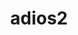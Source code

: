 ---
title: "adios2"
layout: cache
categories: [package, v0.21.0]
meta: {"versions": ["2.8.3", "2.9.2"], "compilers": ["cce@=15.0.1", "gcc@=11.1.0", "gcc@=11.4.0", "gcc@=7.3.1", "gcc@=9.4.0", "oneapi@=2023.2.0"], "oss": ["amzn2", "rhel8", "ubuntu20.04"], "platforms": ["linux"], "targets": ["aarch64", "neoverse_n1", "neoverse_v1", "ppc64le", "x86_64_v3", "zen4"], "stacks": ["aws-isc", "aws-isc-aarch64", "data-vis-sdk", "e4s", "e4s-cray-rhel", "e4s-neoverse_v1", "e4s-oneapi", "e4s-power", "e4s-rocm-external", "root"], "num_specs": 27, "num_specs_by_stack": {"aws-isc-aarch64": 2, "root": 27, "aws-isc": 1, "e4s-cray-rhel": 1, "e4s-neoverse_v1": 6, "e4s-power": 4, "data-vis-sdk": 2, "e4s": 7, "e4s-rocm-external": 3, "e4s-oneapi": 2}}
spec_details: [{"hash": "uygyd27camqcoq7ubxbismpmyyiyo2ap", "compiler": "gcc@=7.3.1", "versions": ["2.9.2"], "os": "amzn2", "platform": "linux", "target": "aarch64", "variants": ["~aws", "+blosc2", "build_system=cmake", "build_type=Release", "+bzip2", "~cuda", "~dataspaces", "~fortran", "generator=make", "~hdf5", "~ipo", "~kokkos", "+libcatalyst", "~libpressio", "+mgard", "+mpi", "patches=48766ac", "~pic", "+png", "~python", "~rocm", "+sst", "+sz", "+zfp"], "stacks": ["aws-isc-aarch64", "root"], "size": "-", "tarball": "https://binaries.spack.io/releases/v0.21.0/build_cache/linux-amzn2-aarch64/gcc-7.3.1/adios2-2.9.2/linux-amzn2-aarch64-gcc-7.3.1-adios2-2.9.2-uygyd27camqcoq7ubxbismpmyyiyo2ap.spack"}, {"hash": "ayninmsgszhbtjbo2dlvzftrgptoyid2", "compiler": "gcc@=7.3.1", "versions": ["2.9.2"], "os": "amzn2", "platform": "linux", "target": "neoverse_n1", "variants": ["~aws", "+blosc2", "build_system=cmake", "build_type=Release", "+bzip2", "~cuda", "~dataspaces", "~fortran", "generator=make", "~hdf5", "~ipo", "~kokkos", "+libcatalyst", "~libpressio", "+mgard", "+mpi", "patches=48766ac", "~pic", "+png", "~python", "~rocm", "+sst", "+sz", "+zfp"], "stacks": ["aws-isc-aarch64", "root"], "size": "-", "tarball": "https://binaries.spack.io/releases/v0.21.0/build_cache/linux-amzn2-neoverse_n1/gcc-7.3.1/adios2-2.9.2/linux-amzn2-neoverse_n1-gcc-7.3.1-adios2-2.9.2-ayninmsgszhbtjbo2dlvzftrgptoyid2.spack"}, {"hash": "rrq4t4rnjd55k2fdr3r7fwyqov635atf", "compiler": "gcc@=7.3.1", "versions": ["2.9.2"], "os": "amzn2", "platform": "linux", "target": "x86_64_v3", "variants": ["~aws", "+blosc2", "build_system=cmake", "build_type=Release", "+bzip2", "~cuda", "~dataspaces", "~fortran", "generator=make", "~hdf5", "~ipo", "~kokkos", "+libcatalyst", "~libpressio", "+mgard", "+mpi", "patches=48766ac", "~pic", "+png", "~python", "~rocm", "+sst", "+sz", "+zfp"], "stacks": ["aws-isc", "root"], "size": "-", "tarball": "https://binaries.spack.io/releases/v0.21.0/build_cache/linux-amzn2-x86_64_v3/gcc-7.3.1/adios2-2.9.2/linux-amzn2-x86_64_v3-gcc-7.3.1-adios2-2.9.2-rrq4t4rnjd55k2fdr3r7fwyqov635atf.spack"}, {"hash": "esvfxkscul4xpkpemuzo5evkdobcrleh", "compiler": "cce@=15.0.1", "versions": ["2.9.2"], "os": "rhel8", "platform": "linux", "target": "zen4", "variants": ["~aws", "+blosc2", "build_system=cmake", "build_type=Release", "+bzip2", "~cuda", "~dataspaces", "+fortran", "generator=make", "~hdf5", "~ipo", "~kokkos", "+libcatalyst", "~libpressio", "+mgard", "+mpi", "patches=48766ac", "~pic", "+png", "~python", "~rocm", "+sst", "+sz", "+zfp"], "stacks": ["root", "e4s-cray-rhel"], "size": "-", "tarball": "https://binaries.spack.io/releases/v0.21.0/build_cache/linux-rhel8-zen4/cce-15.0.1/adios2-2.9.2/linux-rhel8-zen4-cce-15.0.1-adios2-2.9.2-esvfxkscul4xpkpemuzo5evkdobcrleh.spack"}, {"hash": "w3odqyabdxodrqprpe2t7cd7jmjl37vh", "compiler": "gcc@=11.4.0", "versions": ["2.9.2"], "os": "ubuntu20.04", "platform": "linux", "target": "neoverse_v1", "variants": ["~aws", "+blosc2", "build_system=cmake", "build_type=Release", "+bzip2", "~cuda", "+dataman", "~dataspaces", "+fortran", "generator=make", "+hdf5", "~ipo", "~kokkos", "+libcatalyst", "~libpressio", "+mgard", "+mpi", "patches=48766ac", "+pic", "+png", "+python", "~rocm", "+shared", "+sst", "+sz", "+zfp"], "stacks": ["root", "e4s-neoverse_v1"], "size": "-", "tarball": "https://binaries.spack.io/releases/v0.21.0/build_cache/linux-ubuntu20.04-neoverse_v1/gcc-11.4.0/adios2-2.9.2/linux-ubuntu20.04-neoverse_v1-gcc-11.4.0-adios2-2.9.2-w3odqyabdxodrqprpe2t7cd7jmjl37vh.spack"}, {"hash": "vz7r7ckfaxcbyatdr5hw2f7nbpj4mzmz", "compiler": "gcc@=11.4.0", "versions": ["2.9.2"], "os": "ubuntu20.04", "platform": "linux", "target": "neoverse_v1", "variants": ["~aws", "+blosc2", "build_system=cmake", "build_type=Release", "+bzip2", "+cuda", "cuda_arch=75", "~dataspaces", "+fortran", "generator=make", "~hdf5", "~ipo", "~kokkos", "+libcatalyst", "~libpressio", "+mgard", "+mpi", "patches=48766ac", "~pic", "+png", "~python", "~rocm", "+sst", "+sz", "+zfp"], "stacks": ["root", "e4s-neoverse_v1"], "size": "-", "tarball": "https://binaries.spack.io/releases/v0.21.0/build_cache/linux-ubuntu20.04-neoverse_v1/gcc-11.4.0/adios2-2.9.2/linux-ubuntu20.04-neoverse_v1-gcc-11.4.0-adios2-2.9.2-vz7r7ckfaxcbyatdr5hw2f7nbpj4mzmz.spack"}, {"hash": "v7nvqkexftjimrggvvrmrgu37kyblzph", "compiler": "gcc@=11.4.0", "versions": ["2.9.2"], "os": "ubuntu20.04", "platform": "linux", "target": "neoverse_v1", "variants": ["~aws", "+blosc2", "build_system=cmake", "build_type=Release", "+bzip2", "~cuda", "~dataspaces", "~fortran", "generator=make", "~hdf5", "~ipo", "~kokkos", "+libcatalyst", "~libpressio", "+mgard", "+mpi", "patches=48766ac", "~pic", "+png", "~python", "~rocm", "+sst", "+sz", "+zfp"], "stacks": ["root", "e4s-neoverse_v1"], "size": "-", "tarball": "https://binaries.spack.io/releases/v0.21.0/build_cache/linux-ubuntu20.04-neoverse_v1/gcc-11.4.0/adios2-2.9.2/linux-ubuntu20.04-neoverse_v1-gcc-11.4.0-adios2-2.9.2-v7nvqkexftjimrggvvrmrgu37kyblzph.spack"}, {"hash": "jvqib3kvyqzohtbzm7a3cfj4ai55tozo", "compiler": "gcc@=11.4.0", "versions": ["2.9.2"], "os": "ubuntu20.04", "platform": "linux", "target": "neoverse_v1", "variants": ["~aws", "+blosc2", "build_system=cmake", "build_type=Release", "+bzip2", "~cuda", "~dataspaces", "+fortran", "generator=make", "~hdf5", "~ipo", "~kokkos", "+libcatalyst", "~libpressio", "+mgard", "+mpi", "patches=48766ac", "~pic", "+png", "~python", "~rocm", "+sst", "+sz", "+zfp"], "stacks": ["root", "e4s-neoverse_v1"], "size": "-", "tarball": "https://binaries.spack.io/releases/v0.21.0/build_cache/linux-ubuntu20.04-neoverse_v1/gcc-11.4.0/adios2-2.9.2/linux-ubuntu20.04-neoverse_v1-gcc-11.4.0-adios2-2.9.2-jvqib3kvyqzohtbzm7a3cfj4ai55tozo.spack"}, {"hash": "ultvhv37y4btzyjv25xgldh5qidprtfm", "compiler": "gcc@=11.4.0", "versions": ["2.9.2"], "os": "ubuntu20.04", "platform": "linux", "target": "neoverse_v1", "variants": ["~aws", "+blosc2", "build_system=cmake", "build_type=Release", "+bzip2", "+cuda", "cuda_arch=80", "~dataspaces", "+fortran", "generator=make", "~hdf5", "~ipo", "~kokkos", "+libcatalyst", "~libpressio", "+mgard", "+mpi", "patches=48766ac", "~pic", "+png", "~python", "~rocm", "+sst", "+sz", "+zfp"], "stacks": ["root", "e4s-neoverse_v1"], "size": "-", "tarball": "https://binaries.spack.io/releases/v0.21.0/build_cache/linux-ubuntu20.04-neoverse_v1/gcc-11.4.0/adios2-2.9.2/linux-ubuntu20.04-neoverse_v1-gcc-11.4.0-adios2-2.9.2-ultvhv37y4btzyjv25xgldh5qidprtfm.spack"}, {"hash": "zafjz3wp2axyjufju5lht46vt6ef7pwp", "compiler": "gcc@=11.4.0", "versions": ["2.9.2"], "os": "ubuntu20.04", "platform": "linux", "target": "neoverse_v1", "variants": ["~aws", "+blosc2", "build_system=cmake", "build_type=Release", "+bzip2", "+cuda", "cuda_arch=90", "~dataspaces", "+fortran", "generator=make", "~hdf5", "~ipo", "~kokkos", "+libcatalyst", "~libpressio", "+mgard", "+mpi", "patches=48766ac", "~pic", "+png", "~python", "~rocm", "+sst", "+sz", "+zfp"], "stacks": ["root", "e4s-neoverse_v1"], "size": "-", "tarball": "https://binaries.spack.io/releases/v0.21.0/build_cache/linux-ubuntu20.04-neoverse_v1/gcc-11.4.0/adios2-2.9.2/linux-ubuntu20.04-neoverse_v1-gcc-11.4.0-adios2-2.9.2-zafjz3wp2axyjufju5lht46vt6ef7pwp.spack"}, {"hash": "ynn5kjbvq3cgpowxut4esvhgek5rpjbe", "compiler": "gcc@=9.4.0", "versions": ["2.9.2"], "os": "ubuntu20.04", "platform": "linux", "target": "ppc64le", "variants": ["~aws", "+blosc2", "build_system=cmake", "build_type=Release", "+bzip2", "~cuda", "~dataspaces", "~fortran", "generator=make", "~hdf5", "~ipo", "~kokkos", "+libcatalyst", "~libpressio", "+mgard", "+mpi", "patches=48766ac", "~pic", "+png", "~python", "~rocm", "+sst", "+sz", "+zfp"], "stacks": ["root", "e4s-power"], "size": "-", "tarball": "https://binaries.spack.io/releases/v0.21.0/build_cache/linux-ubuntu20.04-ppc64le/gcc-9.4.0/adios2-2.9.2/linux-ubuntu20.04-ppc64le-gcc-9.4.0-adios2-2.9.2-ynn5kjbvq3cgpowxut4esvhgek5rpjbe.spack"}, {"hash": "aoilerrmdspx4d5dwdiaro5iobljkhim", "compiler": "gcc@=9.4.0", "versions": ["2.9.2"], "os": "ubuntu20.04", "platform": "linux", "target": "ppc64le", "variants": ["~aws", "+blosc2", "build_system=cmake", "build_type=Release", "+bzip2", "+cuda", "cuda_arch=70", "~dataspaces", "+fortran", "generator=make", "~hdf5", "~ipo", "~kokkos", "+libcatalyst", "~libpressio", "+mgard", "+mpi", "patches=48766ac", "~pic", "+png", "~python", "~rocm", "+sst", "+sz", "+zfp"], "stacks": ["root", "e4s-power"], "size": "-", "tarball": "https://binaries.spack.io/releases/v0.21.0/build_cache/linux-ubuntu20.04-ppc64le/gcc-9.4.0/adios2-2.9.2/linux-ubuntu20.04-ppc64le-gcc-9.4.0-adios2-2.9.2-aoilerrmdspx4d5dwdiaro5iobljkhim.spack"}, {"hash": "iay4rdsii4hznfzvblhho3r4xehn5hsy", "compiler": "gcc@=9.4.0", "versions": ["2.9.2"], "os": "ubuntu20.04", "platform": "linux", "target": "ppc64le", "variants": ["~aws", "+blosc2", "build_system=cmake", "build_type=Release", "+bzip2", "~cuda", "~dataspaces", "+fortran", "generator=make", "~hdf5", "~ipo", "~kokkos", "+libcatalyst", "~libpressio", "+mgard", "+mpi", "patches=48766ac", "~pic", "+png", "~python", "~rocm", "+sst", "+sz", "+zfp"], "stacks": ["root", "e4s-power"], "size": "-", "tarball": "https://binaries.spack.io/releases/v0.21.0/build_cache/linux-ubuntu20.04-ppc64le/gcc-9.4.0/adios2-2.9.2/linux-ubuntu20.04-ppc64le-gcc-9.4.0-adios2-2.9.2-iay4rdsii4hznfzvblhho3r4xehn5hsy.spack"}, {"hash": "svawypwxmga47bz4m3v3mqsvvzckkk25", "compiler": "gcc@=9.4.0", "versions": ["2.9.2"], "os": "ubuntu20.04", "platform": "linux", "target": "ppc64le", "variants": ["~aws", "+blosc2", "build_system=cmake", "build_type=Release", "+bzip2", "+cuda", "cuda_arch=70", "+dataman", "~dataspaces", "+fortran", "generator=make", "+hdf5", "~ipo", "~kokkos", "+libcatalyst", "~libpressio", "+mgard", "+mpi", "patches=48766ac", "+pic", "+png", "+python", "~rocm", "+shared", "+sst", "~sz", "+zfp"], "stacks": ["root", "e4s-power"], "size": "-", "tarball": "https://binaries.spack.io/releases/v0.21.0/build_cache/linux-ubuntu20.04-ppc64le/gcc-9.4.0/adios2-2.9.2/linux-ubuntu20.04-ppc64le-gcc-9.4.0-adios2-2.9.2-svawypwxmga47bz4m3v3mqsvvzckkk25.spack"}, {"hash": "mnrkt5m3kvxmouvbrqcclhbud2o5avlr", "compiler": "gcc@=11.1.0", "versions": ["2.9.2"], "os": "ubuntu20.04", "platform": "linux", "target": "x86_64_v3", "variants": ["~aws", "+blosc2", "build_system=cmake", "build_type=Release", "+bzip2", "~cuda", "+dataman", "~dataspaces", "+fortran", "generator=make", "+hdf5", "~ipo", "~kokkos", "+libcatalyst", "~libpressio", "+mgard", "+mpi", "patches=48766ac", "+pic", "+png", "+python", "~rocm", "+shared", "+sst", "+sz", "+zfp"], "stacks": ["data-vis-sdk", "root"], "size": "-", "tarball": "https://binaries.spack.io/releases/v0.21.0/build_cache/linux-ubuntu20.04-x86_64_v3/gcc-11.1.0/adios2-2.9.2/linux-ubuntu20.04-x86_64_v3-gcc-11.1.0-adios2-2.9.2-mnrkt5m3kvxmouvbrqcclhbud2o5avlr.spack"}, {"hash": "ryr7z63silz2mvorxhhyemiq3y7wfgab", "compiler": "gcc@=11.1.0", "versions": ["2.9.2"], "os": "ubuntu20.04", "platform": "linux", "target": "x86_64_v3", "variants": ["~aws", "+blosc2", "build_system=cmake", "build_type=Release", "+bzip2", "~cuda", "+dataman", "~dataspaces", "+fortran", "generator=make", "+hdf5", "~ipo", "~kokkos", "+libcatalyst", "~libpressio", "+mgard", "+mpi", "patches=48766ac", "+pic", "+png", "+python", "~rocm", "+shared", "+sst", "+sz", "+zfp"], "stacks": ["data-vis-sdk", "root"], "size": "-", "tarball": "https://binaries.spack.io/releases/v0.21.0/build_cache/linux-ubuntu20.04-x86_64_v3/gcc-11.1.0/adios2-2.9.2/linux-ubuntu20.04-x86_64_v3-gcc-11.1.0-adios2-2.9.2-ryr7z63silz2mvorxhhyemiq3y7wfgab.spack"}, {"hash": "gxxyayiaix2lqrpnjuhp4erwuuxhc2oz", "compiler": "gcc@=11.4.0", "versions": ["2.9.2"], "os": "ubuntu20.04", "platform": "linux", "target": "x86_64_v3", "variants": ["~aws", "+blosc2", "build_system=cmake", "build_type=Release", "+bzip2", "~cuda", "~dataspaces", "~fortran", "generator=make", "~hdf5", "~ipo", "~kokkos", "+libcatalyst", "~libpressio", "+mgard", "+mpi", "patches=48766ac", "~pic", "+png", "~python", "~rocm", "+sst", "+sz", "+zfp"], "stacks": ["root", "e4s"], "size": "-", "tarball": "https://binaries.spack.io/releases/v0.21.0/build_cache/linux-ubuntu20.04-x86_64_v3/gcc-11.4.0/adios2-2.9.2/linux-ubuntu20.04-x86_64_v3-gcc-11.4.0-adios2-2.9.2-gxxyayiaix2lqrpnjuhp4erwuuxhc2oz.spack"}, {"hash": "mzs3dvbtoluyynlihtwmzrmusnp32tqt", "compiler": "gcc@=11.4.0", "versions": ["2.9.2"], "os": "ubuntu20.04", "platform": "linux", "target": "x86_64_v3", "variants": ["~aws", "+blosc2", "build_system=cmake", "build_type=Release", "+bzip2", "+cuda", "cuda_arch=90", "~dataspaces", "+fortran", "generator=make", "~hdf5", "~ipo", "~kokkos", "+libcatalyst", "~libpressio", "+mgard", "+mpi", "patches=48766ac", "~pic", "+png", "~python", "~rocm", "+sst", "+sz", "+zfp"], "stacks": ["root", "e4s"], "size": "-", "tarball": "https://binaries.spack.io/releases/v0.21.0/build_cache/linux-ubuntu20.04-x86_64_v3/gcc-11.4.0/adios2-2.9.2/linux-ubuntu20.04-x86_64_v3-gcc-11.4.0-adios2-2.9.2-mzs3dvbtoluyynlihtwmzrmusnp32tqt.spack"}, {"hash": "4pbdjsogwjy2fuvtyz6ogqheng34ssop", "compiler": "gcc@=11.4.0", "versions": ["2.9.2"], "os": "ubuntu20.04", "platform": "linux", "target": "x86_64_v3", "variants": ["amdgpu_target=gfx908", "~aws", "+blosc2", "build_system=cmake", "build_type=Release", "+bzip2", "~cuda", "~dataspaces", "+fortran", "generator=make", "~hdf5", "~ipo", "+kokkos", "+libcatalyst", "~libpressio", "+mgard", "+mpi", "patches=48766ac", "~pic", "+png", "~python", "+rocm", "+sst", "+sz", "+zfp"], "stacks": ["root", "e4s-rocm-external"], "size": "-", "tarball": "https://binaries.spack.io/releases/v0.21.0/build_cache/linux-ubuntu20.04-x86_64_v3/gcc-11.4.0/adios2-2.9.2/linux-ubuntu20.04-x86_64_v3-gcc-11.4.0-adios2-2.9.2-4pbdjsogwjy2fuvtyz6ogqheng34ssop.spack"}, {"hash": "s7d33lyl4xpzuxrwscr5v7bdjulripis", "compiler": "gcc@=11.4.0", "versions": ["2.9.2"], "os": "ubuntu20.04", "platform": "linux", "target": "x86_64_v3", "variants": ["amdgpu_target=gfx90a", "~aws", "+blosc2", "build_system=cmake", "build_type=Release", "+bzip2", "~cuda", "~dataspaces", "+fortran", "generator=make", "~hdf5", "~ipo", "+kokkos", "+libcatalyst", "~libpressio", "+mgard", "+mpi", "patches=48766ac", "~pic", "+png", "~python", "+rocm", "+sst", "+sz", "+zfp"], "stacks": ["root", "e4s-rocm-external"], "size": "-", "tarball": "https://binaries.spack.io/releases/v0.21.0/build_cache/linux-ubuntu20.04-x86_64_v3/gcc-11.4.0/adios2-2.9.2/linux-ubuntu20.04-x86_64_v3-gcc-11.4.0-adios2-2.9.2-s7d33lyl4xpzuxrwscr5v7bdjulripis.spack"}, {"hash": "luwlqqkm3iyiosioanq5zow4wpenk5zc", "compiler": "gcc@=11.4.0", "versions": ["2.9.2"], "os": "ubuntu20.04", "platform": "linux", "target": "x86_64_v3", "variants": ["~aws", "+blosc2", "build_system=cmake", "build_type=Release", "+bzip2", "~cuda", "~dataspaces", "+fortran", "generator=make", "~hdf5", "~ipo", "~kokkos", "+libcatalyst", "~libpressio", "+mgard", "+mpi", "patches=48766ac", "~pic", "+png", "~python", "~rocm", "+sst", "+sz", "+zfp"], "stacks": ["root", "e4s-rocm-external", "e4s"], "size": "-", "tarball": "https://binaries.spack.io/releases/v0.21.0/build_cache/linux-ubuntu20.04-x86_64_v3/gcc-11.4.0/adios2-2.9.2/linux-ubuntu20.04-x86_64_v3-gcc-11.4.0-adios2-2.9.2-luwlqqkm3iyiosioanq5zow4wpenk5zc.spack"}, {"hash": "wtzelzatswdvx27d2ph5lxukvxcvenzv", "compiler": "gcc@=11.4.0", "versions": ["2.9.2"], "os": "ubuntu20.04", "platform": "linux", "target": "x86_64_v3", "variants": ["~aws", "+blosc2", "build_system=cmake", "build_type=Release", "+bzip2", "+cuda", "cuda_arch=80", "+dataman", "~dataspaces", "+fortran", "generator=make", "+hdf5", "~ipo", "~kokkos", "+libcatalyst", "~libpressio", "+mgard", "+mpi", "patches=48766ac", "+pic", "+png", "+python", "~rocm", "+shared", "+sst", "~sz", "+zfp"], "stacks": ["root", "e4s"], "size": "-", "tarball": "https://binaries.spack.io/releases/v0.21.0/build_cache/linux-ubuntu20.04-x86_64_v3/gcc-11.4.0/adios2-2.9.2/linux-ubuntu20.04-x86_64_v3-gcc-11.4.0-adios2-2.9.2-wtzelzatswdvx27d2ph5lxukvxcvenzv.spack"}, {"hash": "wpcipk7xlzila4sepidkl2b62vwdarr6", "compiler": "gcc@=11.4.0", "versions": ["2.9.2"], "os": "ubuntu20.04", "platform": "linux", "target": "x86_64_v3", "variants": ["~aws", "+blosc2", "build_system=cmake", "build_type=Release", "+bzip2", "~cuda", "+dataman", "~dataspaces", "+fortran", "generator=make", "+hdf5", "~ipo", "~kokkos", "+libcatalyst", "~libpressio", "+mgard", "+mpi", "patches=48766ac", "+pic", "+png", "+python", "~rocm", "+shared", "+sst", "+sz", "+zfp"], "stacks": ["root", "e4s"], "size": "-", "tarball": "https://binaries.spack.io/releases/v0.21.0/build_cache/linux-ubuntu20.04-x86_64_v3/gcc-11.4.0/adios2-2.9.2/linux-ubuntu20.04-x86_64_v3-gcc-11.4.0-adios2-2.9.2-wpcipk7xlzila4sepidkl2b62vwdarr6.spack"}, {"hash": "ogpdtar4xobdknk563s44f6nqlnl3t7g", "compiler": "gcc@=11.4.0", "versions": ["2.9.2"], "os": "ubuntu20.04", "platform": "linux", "target": "x86_64_v3", "variants": ["amdgpu_target=gfx908", "~aws", "+blosc2", "build_system=cmake", "build_type=Release", "+bzip2", "~cuda", "~dataspaces", "+fortran", "generator=make", "~hdf5", "~ipo", "+kokkos", "+libcatalyst", "~libpressio", "+mgard", "+mpi", "patches=48766ac", "~pic", "+png", "~python", "+rocm", "+sst", "+sz", "+zfp"], "stacks": ["root", "e4s"], "size": "-", "tarball": "https://binaries.spack.io/releases/v0.21.0/build_cache/linux-ubuntu20.04-x86_64_v3/gcc-11.4.0/adios2-2.9.2/linux-ubuntu20.04-x86_64_v3-gcc-11.4.0-adios2-2.9.2-ogpdtar4xobdknk563s44f6nqlnl3t7g.spack"}, {"hash": "kp2l6se3ej67v43vl7j354tz3g6zkc66", "compiler": "gcc@=11.4.0", "versions": ["2.9.2"], "os": "ubuntu20.04", "platform": "linux", "target": "x86_64_v3", "variants": ["amdgpu_target=gfx90a", "~aws", "+blosc2", "build_system=cmake", "build_type=Release", "+bzip2", "~cuda", "~dataspaces", "+fortran", "generator=make", "~hdf5", "~ipo", "+kokkos", "+libcatalyst", "~libpressio", "+mgard", "+mpi", "patches=48766ac", "~pic", "+png", "~python", "+rocm", "+sst", "+sz", "+zfp"], "stacks": ["root", "e4s"], "size": "-", "tarball": "https://binaries.spack.io/releases/v0.21.0/build_cache/linux-ubuntu20.04-x86_64_v3/gcc-11.4.0/adios2-2.9.2/linux-ubuntu20.04-x86_64_v3-gcc-11.4.0-adios2-2.9.2-kp2l6se3ej67v43vl7j354tz3g6zkc66.spack"}, {"hash": "qxh5bjglll5mrfntwezn3hnkmyvun7vx", "compiler": "oneapi@=2023.2.0", "versions": ["2.8.3"], "os": "ubuntu20.04", "platform": "linux", "target": "x86_64_v3", "variants": ["+blosc", "build_system=cmake", "build_type=Release", "+bzip2", "~cuda", "~dataspaces", "+fortran", "generator=make", "~hdf5", "~ipo", "~libpressio", "+mgard", "+mpi", "~pic", "+png", "~python", "~rocm", "+sst", "+sz", "+zfp"], "stacks": ["root", "e4s-oneapi"], "size": "-", "tarball": "https://binaries.spack.io/releases/v0.21.0/build_cache/linux-ubuntu20.04-x86_64_v3/oneapi-2023.2.0/adios2-2.8.3/linux-ubuntu20.04-x86_64_v3-oneapi-2023.2.0-adios2-2.8.3-qxh5bjglll5mrfntwezn3hnkmyvun7vx.spack"}, {"hash": "g53f4umnb4fcy2faozqwxfdeep6ufgbx", "compiler": "oneapi@=2023.2.0", "versions": ["2.9.2"], "os": "ubuntu20.04", "platform": "linux", "target": "x86_64_v3", "variants": ["~aws", "~blosc2", "build_system=cmake", "build_type=Release", "+bzip2", "~cuda", "~dataspaces", "+fortran", "generator=make", "~hdf5", "~ipo", "~kokkos", "+libcatalyst", "~libpressio", "+mgard", "+mpi", "patches=48766ac", "~pic", "+png", "~python", "~rocm", "+sst", "+sz", "+zfp"], "stacks": ["root", "e4s-oneapi"], "size": "-", "tarball": "https://binaries.spack.io/releases/v0.21.0/build_cache/linux-ubuntu20.04-x86_64_v3/oneapi-2023.2.0/adios2-2.9.2/linux-ubuntu20.04-x86_64_v3-oneapi-2023.2.0-adios2-2.9.2-g53f4umnb4fcy2faozqwxfdeep6ufgbx.spack"}]
---